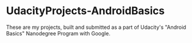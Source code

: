 # UdacityProjects-AndroidBasics
These are my projects, built and submitted as a part of Udacity's "Android Basics" Nanodegree Program with Google.
